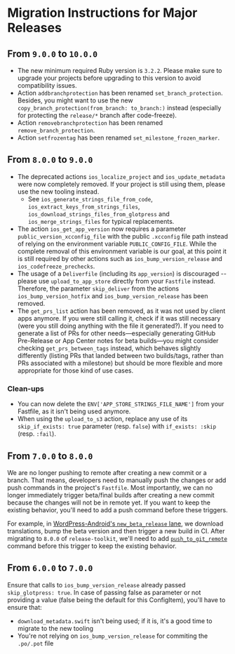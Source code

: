 # Migration Instructions for Major Releases

## From `9.0.0` to `10.0.0`

 - The new minimum required Ruby version is `3.2.2`. Please make sure to upgrade your projects before upgrading to this version to avoid compatibility issues.
 - Action `addbranchprotection` has been renamed `set_branch_protection`. Besides, you might want to use the new `copy_branch_protection(from_branch: to_branch:)` instead (especially for protecting the `release/*` branch after code-freeze).
 - Action `removebranchprotection` has been renamed `remove_branch_protection`.
 - Action `setfrozentag` has been renamed `set_milestone_frozen_marker`.

## From `8.0.0` to `9.0.0`

- The deprecated actions `ios_localize_project` and `ios_update_metadata` were now completely removed. If your project is still using them, please use the new tooling instead.
  - See `ios_generate_strings_file_from_code`, `ios_extract_keys_from_strings_files`, `ios_download_strings_files_from_glotpress` and `ios_merge_strings_files` for typical replacements.
- The action `ios_get_app_version` now requires a parameter `public_version_xcconfig_file` with the public `.xcconfig` file path instead of relying on the environment variable `PUBLIC_CONFIG_FILE`. While the complete removal of this environment variable is our goal, at this point it is still required by other actions such as `ios_bump_version_release` and `ios_codefreeze_prechecks`.
- The usage of a `Deliverfile` (including its `app_version`) is discouraged -- please use `upload_to_app_store` directly from your `Fastfile` instead. Therefore, the parameter `skip_deliver` from the actions `ios_bump_version_hotfix` and `ios_bump_version_release` has been removed.
- The `get_prs_list` action has been removed, as it was not used by client apps anymore. If you were still calling it, check if it was still necessary (were you still doing anything with the file it generated?).
  If you need to generate a list of PRs for other needs—especially generating GitHub Pre-Release or App Center notes for beta builds—you might consider checking `get_prs_between_tags` instead, which behaves slightly differently
  (listing PRs that landed between two builds/tags, rather than PRs associated with a milestone) but should be more flexible and more appropriate for those kind of use cases.

### Clean-ups

- You can now delete the `ENV['APP_STORE_STRINGS_FILE_NAME']` from your Fastfile, as it isn't being used anymore.
- When using the `upload_to_s3` action, replace any use of its `skip_if_exists: true` parameter (resp. `false`) with `if_exists: :skip` (resp. `:fail`).

## From `7.0.0` to `8.0.0`

We are no longer pushing to remote after creating a new commit or a branch. That means, developers need to manually push the changes or add push commands in the project's `Fastfile`. Most importantly, we can no longer immediately trigger beta/final builds after creating a new commit because the changes will not be in remote yet. If you want to keep the existing behavior, you'll need to add a push command before these triggers.

For example, in [WordPress-Android's `new_beta_release` lane](https://github.com/wordpress-mobile/WordPress-Android/blob/0c64cb84c256e004473e97d72b4ac6682ebc140b/fastlane/lanes/release.rb#L86), we download translations, bump the beta version and then trigger a new build in CI. After migrating to `8.0.0` of `release-toolkit`, we'll need to add [`push_to_git_remote`](https://docs.fastlane.tools/actions/push_to_git_remote/) command before this trigger to keep the existing behavior.

## From `6.0.0` to `7.0.0`

Ensure that calls to `ios_bump_version_release` already passed `skip_glotpress: true`.
In case of passing false as parameter or not providing a value (false being the default for this ConfigItem), you'll have to ensure that:
- `download_metadata.swift` isn't being used; if it is, it's a good time to migrate to the new tooling
- You're not relying on `ios_bump_version_release` for commiting the `.po/.pot` file
